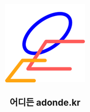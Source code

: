 <!DOCTYPE html>
<html>
  <head>
    <style>
      .img-container {
        text-align: center;
      }
    </style>
  </head>
  <body>
    <div class="img-container"> <!-- Block parent element -->
      <img src="proposal/logo.png" alt="adonde_logo" width="50%"/>
    </div>
  </body>
</html>

<h1 align="center">어디든 adonde.kr</h1>
